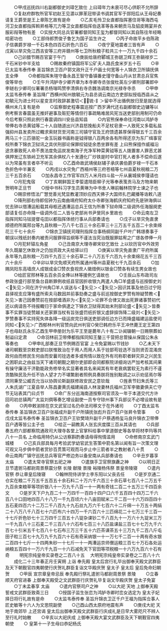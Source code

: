 <!-- { "loadSidebar": true } -->
　　○甲戌巡抚四川右副都御史刘璋乞致仕  上曰璋年力未衰可尽心供职不允所辞
　　○复赵府群牧所官军初赵王见灂以罪革冠带读书调其官军于郧阳后从王母妃奏请复王爵至是王上章陈乞故有是命
　　○乙亥毛怜卫女直都指挥塞住哥等海西屯河卫女直都指挥斡昇格等兀力等卫女直都指挥伯迭革等各来朝贡马及貂皮赐宴并衣服彩叚等物有差　○实授大同总兵官署都督同知王玺为都督同知以其自陈往年经略哈密功也
　　○工部侍郎贾俊子鲁乞为国子监生许之
　　○丙子命故平乡伯陈政子信袭爵岁禄一千石本色四百石折色六百石
　　○夜宁夏地震者三皆有声
　　○戊寅以旱灾免江西吉安等三府并赣州等七卫所秋粮子粒共三十一万九千四十余石
　　○己卯腊节赐百官宴于午门
　　○庚辰给唐府郾城王弥鈱卫辉王弥鋿禄岁二千石米钞中半支给
　　○赐故秦府镇国将军公矿夫人路氏食米岁五十石
　　○辛巳太监韦泰传奉  圣旨锦衣卫百户郭文政升正千户画士何宽等十人锦衣卫所镇抚俱支全俸
　　○命都指挥朱瑄守备永昌王智守备镇番史瑾守备山丹从甘肃总兵官焦俊等举也
　　○壬午升鸿胪寺少卿齐章为本寺卿寺丞张俊杜英左少卿刑部署郎中李鐩右少卿司仪署署丞杨瑢鸣赞李清俱右寺丞魏浩调南京光禄寺寺丞
　　○甲申太监韦泰传奉  圣旨降广西横州知州敖毓元为县丞调云南边方吏部拟授临西县从之初毓元为进士时以星变言时政辞甚激切＜锍-釒＞留中不出循例放归至是就选得横州未几复有是命
　　○监察御史程春震巡按广西岁满代还右副都御史边镛等以例考察言春震虽无推奸避事及赃犯等情但行事疏略难居风宪当送吏部别用制可仍命今后考察只照此例行春震调四川安岳县知县
　　○内官熊保奉命往河南以鸿胪寺带俸右寺丞黄钺等二十人自随道出兴济县怒挽船夫不足杖皂隶一人致死又多载私盐强抑州县发卖所过輙求索财货至河南三司镇守官及王府馈遗甚厚保得银五千三百余两马三十三匹骆驼一金玉玩器书画称是钺得银八百两余各有所得还京为东厂缉事官校所奏下锦衣卫狱讯之具伏刑部论保罪绞钺徒余悉坐罪有差  上曰熊保擅作威福沿途贪暴致死人命不畏法度免运炭发南海子充净军种菜黄钺等五人拨置害人罪恶尤甚俱押发辽东铁岭卫充军其余俱杖八十发遵化厂炒铁是时中官打死人者多不偿命后遂以为常虽有言者卒不听云
　　○乙酉命故武靖侯赵辅子承庆袭伯爵岁禄一千石本色折色中半兼支
　　○丙戌以水灾免广西梧州等三府苍梧等七州县夏秋税粮二万三千五百余石
　　○加永昌寺工作官军四万人米月四斗盐一斤从襄城侯李瑾请也
　　○月犯鬼宿
　　○丁亥朝鲜国王李娎遣陪臣柳子光等奉表笺贡马及方物来朝贺明年正旦节
　　○授中书科习字生员黄琳为中书舍人琳前翰林院学士谏之子也
　　○赐崇修悟法广慧觉善光梵显教灌顶妙应西天佛子大国师扎巴藏播等诰敕八道
　　○降刑部右侍郎佀钟为云南曲靖府知府太仆寺卿张海鹤庆府知府先是钟海俱以忧去钟以借漕运船载其母柩还遇漕运总兵王信为所奏下狱命降二级调外任海服阕吏部请复任亦命降一级调外任二人皆与吏部尚书尹旻同乡里故也
　　○命云南左卫指挥同知马铉提督屯田以都指挥体统行事从兵部奏请也
　　○戊子以旱灾免直隶顺德府所属邢台等九县秋粮一万八千七百三十余石草三十三万五千五百二十余束绵花三千七十余斤
　　○锦衣卫镇抚司理刑指挥佥事杨纲同副千户叶广韩璟奏事于朝误以残纸封奏内被责问服罪得旨纲等不谨法当究治既服罪姑宥之广璟各停俸一月
　　○月犯轩辕左角星
　　○己丑南京大理寺卿宋钦乞致仕  上以钦历官中外效劳年久既屡乞休致许之仍加资政大夫给驿以归
　　○庚寅以旱灾免直隶广平府所属永年等九县秋粮一万四千九百三十余石草二十八万五千六百九十余束绵花五千三百六十余斤
　　○辛卯以旱灾免顺天府所属通州等州县夏税七千九百余石
　　○加赐凤阳东高墙庶人成银成金□赞衣食视庶人徽焟例以银金□赞各有续生男女故也
　　○给匠官邢林等五百余员全俸以林等援例乞请故也
　　○壬辰山东布政司左参政张盛行部至鱼台县断罪例收纸县官因折收银九两遣人角□羊盛盛与巡按御史刘＜矢见＞同在济宁州角□羊人误送与＜矢见＞＜矢见＞因识其事及他日过宁阳县驿视支应簿有盛所索夫马数因并前事劾奏之盛与前巡按御史罗赞有隙疑赞教＜矢见＞害己因奏赞前在按部嗜酒非为＜矢见＞论罪不合律又故出死罪诸事赞初代还以病请告不待报輙归于家命俱逮之下锦衣卫狱得其始末刑部论盛＜矢见＞皆奏事不实罪当徒赞越关还家罪当杖有旨张盛罚纸折银又虚辞揜饰降二级刘＜矢见＞罗赞奏事不实持宪失体各降一级运炭完日俱送吏部调任边方已而降盛福建运盐使司同知＜矢见＞广西郁林州判官赞向武州判官○癸巳韩府乐平王冲烋薨王定王第四子也母赵氏永乐乙酉生甲申册封为乐平王至是薨年八十有二讣闻辍朝一日赐祭葬如制谥曰定肃
　　○命羽林前卫带俸都指挥同知王鏊三千营把总管操从保国公朱永等奏也
　　○甲申礼部奏正旦节例赐百官宴  上令免宴赐以节钱钞
　　○乙未天下诸司朝觐至京敕吏部曰朕惟致治在于用人而用人系于铨部苟铨选不当则贤否混淆庶政何由而修民生何由而安曩司铨选者多或徇情以致在外有司称职者鲜灾异之兴民生之困职此之由兹当天下诸司朝觐之期尔吏部即会同都察院详细询访严加考核其间果有操守廉洁干济勤能政务修举名实显著者具名来闻其有年老衰病罢软无为素行不谨贪酷殃民及升任不协人望才力不堪繁剧者照例具奏朕将旌别黜调之以示劝惩焉尔等须同秉至公臧否允当以协舆论斯副朕修政安民之意钦哉
　　○旌表节妇朱氏等三人朱氏湖广江夏县举人陈昌妻黄氏福建闽县人林浚妻林氏福州卫军李徽妻俱夫亡守节无玷表其门曰贞节
　　○命广东分巡海南道按察司官须及一年于本道交代方许回司初总镇两广太监刘倜等奏乞增设副使一员专守琼州事下兵部议不必增设故有是命
　　○丙申敕湔除在京文武官过名仍命法司移文于在外诸司
　　○丁酉太监韦泰传奉  圣旨锦衣卫百户张福成升副千户所镇抚张彪升百户百户张昇令管事
　　○戊戌太监韦泰传奉  圣旨锦衣卫百户王钦樊琦升副千户蔡遇杨玺马良升锦衣卫带俸百户遇等皆公主子也
　　○给正一嗣教真人张玄庆度牒三百从其请也
　　○兵部奏五府六部都察院通政司大理寺各堂上官掌科给事中掌道御史等各举将材李玙等共八十一员名  上命临用特仍从公访察斟酌奏请毋得徇情滥用
　　○命修南京玄武门城楼
　　○己亥兵部具每月考验武学幼官武生答策中箭名第以闻有旨一次策文理可观又马步俱中箭者赏钞百贯策可观而马步止中三箭者半之教射者八十贯
　　○命云南两广镇守巡抚总兵等官严修边务以备安南从兵部奏请也
　　○辛丑岁暮享  太庙
　　○遣太常寺官祭五祀之神
　　○遣旗手卫官祭旗纛之神
　　○以明日正旦节遣驸马都尉周景蔡震分祭  长陵  献陵  景陵  裕陵杨伟祭  景皇帝陵寝
　　○遣内官祭  恭让章皇后陵寝
　　○翰林院侍讲学士李东阳以父丧去任
　　○是岁京通二仓实在粮二千万五千五百五十余石料二十万六千六百三十余石草七百八十二万五千九百余束粮草等项折银八十一万九千八百一十一两有奇钱二百二十五万三千四百余文
　　○是岁天下户九百二十一万四千一百四十四户口六千五百四十四万二千六百八十口田地四百八十八万一千九百顷六十八亩田赋米二千二百一十六万四百四十五石麦四百六十二万二千八百九十九石丝九万六千七百六十二斤绵一十万五十两绢二十八万八千八百七十六匹布六十四万一千六百六十三匹绵花二十七万三千三百一十七斤折色钞七十三万四千三百五十八锭杂课钞二千八百九十一万六十九锭米三万一千九百八十三石麦二千三百八十六石布七百三十八匹盐课盐三百七十七万九千六百七十引米五千七百八十七石布三万三千五十六匹茶课茶五十三万九千二百八斤屯田子粒三百七十九万九千九百六十石有奇采纳银一十一万七千二百一十两有奇水银二百四十七斤一十四两朱砂一十七斤一十一两漕运京师儧运粮三百七十万石各处运纳粮五百四十一万六千九百一十六石减免天下官田等项税粮一十六万九百六十石有奇
　　明宪宗纯皇帝实录卷之二百八十五
　大明宪宗纯皇帝实录卷之二百八十六
　　成化二十三年春正月壬寅朔  上诣  奉先殿  皇太后宫行礼毕出御奉天殿文武群臣及天下朝觐官四夷朝使行庆贺礼群臣复诣文华殿庆贺  皇太子  皇太后  皇后免命妇朝贺
　　○甲辰  宣宗章皇帝忌辰  奉先殿行祭礼遣驸马都尉周景祭  景陵
　　○立春顺天府官进春  上御奉天殿受之文武群臣行庆贺礼毕复诣文华殿庆贺  皇太子免宴
　　○丁未孟春享  太庙
　　○遣内官祭司户之神
　　○以大祀  天地  上御奉天殿誓戒文武群臣致斋三日
　　○授国子监生张峦为鸿胪寺卿时峦女选定为  皇太子妃择日将行礼故有是命
　　○太监韦泰传奉  圣旨升锦衣卫正千户王福为指挥佥事人匠史敏等十六人为文思院副使
　　○己酉山西太原府地震有声
　　○庚戌大祀  天地于南郊毕  上还宫谒  皇太后出御奉天殿文武群臣行庆成礼是日早大雾咫尺不辨人至行礼时始散
　　○辛亥以大祀庆成  上御奉天殿大宴文武群臣及天下朝觐官四夷朝使
　　○  皇第十一子生母曰恭妃杨氏
